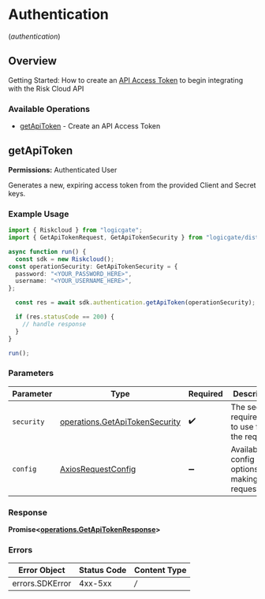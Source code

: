 # Authentication
(*authentication*)

## Overview

Getting Started: How to create an [API Access Token](https://www.logicgate.com/developer/risk-cloud-api-authentication/) to begin integrating with the Risk Cloud API

### Available Operations

* [getApiToken](#getapitoken) - Create an API Access Token

## getApiToken

**Permissions:** Authenticated User

Generates a new, expiring access token from the provided Client and Secret keys.

### Example Usage

```typescript
import { Riskcloud } from "logicgate";
import { GetApiTokenRequest, GetApiTokenSecurity } from "logicgate/dist/sdk/models/operations";

async function run() {
  const sdk = new Riskcloud();
const operationSecurity: GetApiTokenSecurity = {
  password: "<YOUR_PASSWORD_HERE>",
  username: "<YOUR_USERNAME_HERE>",
};

  const res = await sdk.authentication.getApiToken(operationSecurity);

  if (res.statusCode == 200) {
    // handle response
  }
}

run();
```

### Parameters

| Parameter                                                                            | Type                                                                                 | Required                                                                             | Description                                                                          |
| ------------------------------------------------------------------------------------ | ------------------------------------------------------------------------------------ | ------------------------------------------------------------------------------------ | ------------------------------------------------------------------------------------ |
| `security`                                                                           | [operations.GetApiTokenSecurity](../../sdk/models/operations/getapitokensecurity.md) | :heavy_check_mark:                                                                   | The security requirements to use for the request.                                    |
| `config`                                                                             | [AxiosRequestConfig](https://axios-http.com/docs/req_config)                         | :heavy_minus_sign:                                                                   | Available config options for making requests.                                        |


### Response

**Promise<[operations.GetApiTokenResponse](../../sdk/models/operations/getapitokenresponse.md)>**
### Errors

| Error Object    | Status Code     | Content Type    |
| --------------- | --------------- | --------------- |
| errors.SDKError | 4xx-5xx         | */*             |
